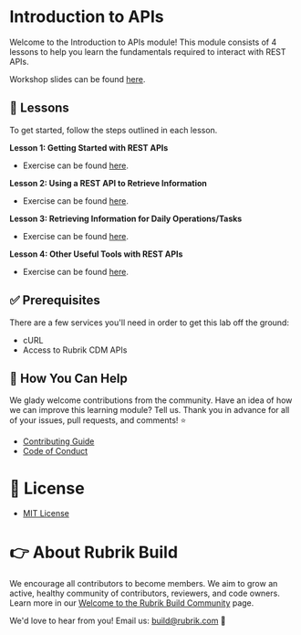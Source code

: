 # Introduction to APIs

Welcome to the Introduction to APIs module! This module consists of 4 lessons to help you learn the fundamentals required to interact with REST APIs.

Workshop slides can be found [here](/Introduction%20to%20APIs.pdf). 

## :pencil: Lessons

To get started, follow the steps outlined in each lesson. 

**Lesson 1: Getting Started with REST APIs**

* Exercise can be found [here](Lesson-1.md).

**Lesson 2: Using a REST API to Retrieve Information**

* Exercise can be found [here](Lesson-2.md).

**Lesson 3: Retrieving Information for Daily Operations/Tasks**

* Exercise can be found [here](Lesson-3.md).

**Lesson 4: Other Useful Tools with REST APIs**

* Exercise can be found [here](Lesson-4.md).

## :white_check_mark: Prerequisites

There are a few services you'll need in order to get this lab off the ground:

* cURL
* Access to Rubrik CDM APIs

## :muscle: How You Can Help

We glady welcome contributions from the community. Have an idea of how we can improve this learning module? Tell us. Thank you in advance for all of your issues, pull requests, and comments! :star:

* [Contributing Guide](CONTRIBUTING.md)
* [Code of Conduct](CODE_OF_CONDUCT.md)

# :pushpin: License

* [MIT License](LICENSE)

# :point_right: About Rubrik Build

We encourage all contributors to become members. We aim to grow an active, healthy community of contributors, reviewers, and code owners. Learn more in our [Welcome to the Rubrik Build Community](https://github.com/rubrikinc/welcome-to-rubrik-build) page.

We'd love to hear from you! Email us: build@rubrik.com :love_letter:
